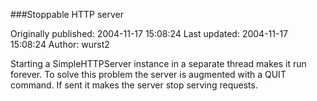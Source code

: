 ###Stoppable HTTP server

Originally published: 2004-11-17 15:08:24
Last updated: 2004-11-17 15:08:24
Author: wurst2 

Starting a SimpleHTTPServer instance in a separate thread makes it run forever. To solve this problem the server is augmented with a QUIT command. If sent it makes the server stop serving requests.